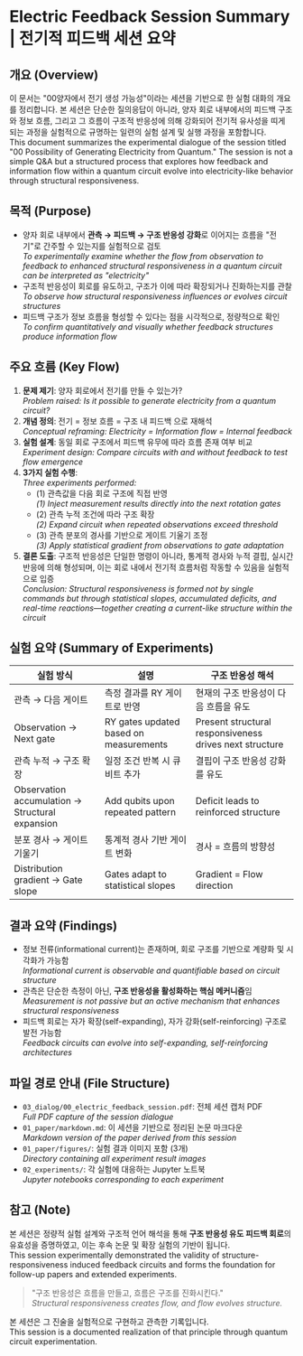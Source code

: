 # Electric Feedback Session Summary | 전기적 피드백 세션 요약

## 개요 (Overview)

이 문서는 "00양자에서 전기 생성 가능성"이라는 세션을 기반으로 한 실험 대화의 개요를 정리합니다. 본 세션은 단순한 질의응답이 아니라, 양자 회로 내부에서의 피드백 구조와 정보 흐름, 그리고 그 흐름이 구조적 반응성에 의해 강화되어 전기적 유사성을 띠게 되는 과정을 실험적으로 규명하는 일련의 실험 설계 및 실행 과정을 포함합니다.  
This document summarizes the experimental dialogue of the session titled "00 Possibility of Generating Electricity from Quantum." The session is not a simple Q&A but a structured process that explores how feedback and information flow within a quantum circuit evolve into electricity-like behavior through structural responsiveness.

## 목적 (Purpose)

- 양자 회로 내부에서 **관측 → 피드백 → 구조 반응성 강화**로 이어지는 흐름을 "전기"로 간주할 수 있는지를 실험적으로 검토  
  *To experimentally examine whether the flow from observation to feedback to enhanced structural responsiveness in a quantum circuit can be interpreted as "electricity"*
- 구조적 반응성이 회로를 유도하고, 구조가 이에 따라 확장되거나 진화하는지를 관찰  
  *To observe how structural responsiveness influences or evolves circuit structures*
- 피드백 구조가 정보 흐름을 형성할 수 있다는 점을 시각적으로, 정량적으로 확인  
  *To confirm quantitatively and visually whether feedback structures produce information flow*

## 주요 흐름 (Key Flow)

1. **문제 제기**: 양자 회로에서 전기를 만들 수 있는가?  
   *Problem raised: Is it possible to generate electricity from a quantum circuit?*
2. **개념 정의**: 전기 = 정보 흐름 = 구조 내 피드백 으로 재해석  
   *Conceptual reframing: Electricity = Information flow = Internal feedback*
3. **실험 설계**: 동일 회로 구조에서 피드백 유무에 따라 흐름 존재 여부 비교  
   *Experiment design: Compare circuits with and without feedback to test flow emergence*
4. **3가지 실험 수행**:  
   *Three experiments performed:*
   - (1) 관측값을 다음 회로 구조에 직접 반영  
     *(1) Inject measurement results directly into the next rotation gates*
   - (2) 관측 누적 조건에 따라 구조 확장  
     *(2) Expand circuit when repeated observations exceed threshold*
   - (3) 관측 분포의 경사를 기반으로 게이트 기울기 조정  
     *(3) Apply statistical gradient from observations to gate adaptation*
5. **결론 도출**: 구조적 반응성은 단일한 명령이 아니라, 통계적 경사와 누적 결핍, 실시간 반응에 의해 형성되며, 이는 회로 내에서 전기적 흐름처럼 작동할 수 있음을 실험적으로 입증  
   *Conclusion: Structural responsiveness is formed not by single commands but through statistical slopes, accumulated deficits, and real-time reactions—together creating a current-like structure within the circuit*

## 실험 요약 (Summary of Experiments)

| 실험 방식 | 설명 | 구조 반응성 해석 |
|-----------|------|--------------|
| 관측 → 다음 게이트 | 측정 결과를 RY 게이트로 반영 | 현재의 구조 반응성이 다음 흐름을 유도 |
| Observation → Next gate | RY gates updated based on measurements | Present structural responsiveness drives next structure |
| 관측 누적 → 구조 확장 | 일정 조건 반복 시 큐비트 추가 | 결핍이 구조 반응성 강화를 유도 |
| Observation accumulation → Structural expansion | Add qubits upon repeated pattern | Deficit leads to reinforced structure |
| 분포 경사 → 게이트 기울기 | 통계적 경사 기반 게이트 변화 | 경사 = 흐름의 방향성 |
| Distribution gradient → Gate slope | Gates adapt to statistical slopes | Gradient = Flow direction |

## 결과 요약 (Findings)

- 정보 전류(informational current)는 존재하며, 회로 구조를 기반으로 계량화 및 시각화가 가능함  
  *Informational current is observable and quantifiable based on circuit structure*
- 관측은 단순한 측정이 아닌, **구조 반응성을 활성화하는 핵심 메커니즘**임  
  *Measurement is not passive but an active mechanism that enhances structural responsiveness*
- 피드백 회로는 자가 확장(self-expanding), 자가 강화(self-reinforcing) 구조로 발전 가능함  
  *Feedback circuits can evolve into self-expanding, self-reinforcing architectures*

## 파일 경로 안내 (File Structure)

- `03_dialog/00_electric_feedback_session.pdf`: 전체 세션 캡처 PDF  
  *Full PDF capture of the session dialogue*
- `01_paper/markdown.md`: 이 세션을 기반으로 정리된 논문 마크다운  
  *Markdown version of the paper derived from this session*
- `01_paper/figures/`: 실험 결과 이미지 포함 (3개)  
  *Directory containing all experiment result images*
- `02_experiments/`: 각 실험에 대응하는 Jupyter 노트북  
  *Jupyter notebooks corresponding to each experiment*

## 참고 (Note)

본 세션은 정량적 실험 설계와 구조적 언어 해석을 통해 **구조 반응성 유도 피드백 회로**의 유효성을 증명하였고, 이는 후속 논문 및 확장 실험의 기반이 됩니다.  
This session experimentally demonstrated the validity of structure-responsiveness induced feedback circuits and forms the foundation for follow-up papers and extended experiments.

> "구조 반응성은 흐름을 만들고, 흐름은 구조를 진화시킨다."  
> *Structural responsiveness creates flow, and flow evolves structure.*

본 세션은 그 진술을 실험적으로 구현하고 관측한 기록입니다.  
This session is a documented realization of that principle through quantum circuit experimentation.